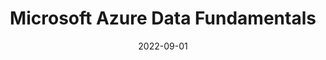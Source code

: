 ---
title: "Microsoft Azure Data Fundamentals"
date: 2022-09-01
issuer: "Microsoft"
certificate_id: "DP-900"
link: "https://www.credly.com/badges/4478d07c-e9c1-401c-aeeb-2e0745006d95/linked_in_profile"
image: "images/certificates/DP900.png"
layout: certificates
---